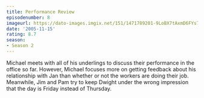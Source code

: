 ```yaml
---
title: Performance Review
episodenumber: 8
imageurl: https://dato-images.imgix.net/151/1471789201-9LoBX7tAxmD6FYs70tCZLi7CRMJ.jpg?ixlib=rb-1.1.0&ch=DPR%2CWidth&auto=compress%2Cformat
date: '2005-11-15'
rating: 8.7
season:
- Season 2
---
```


Michael meets with all of his underlings to discuss their performance in the office so far. However, Michael focuses more on getting feedback about his relationship with Jan than whether or not the workers are doing their job. Meanwhile, Jim and Pam try to keep Dwight under the wrong impression that the day is Friday instead of Thursday.